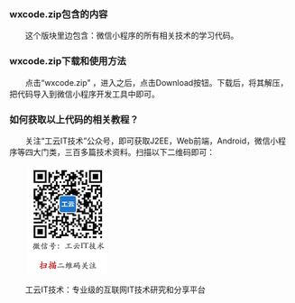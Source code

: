 ### wxcode.zip包含的内容  

&emsp;&emsp;这个版块里边包含：微信小程序的所有相关技术的学习代码。 

### wxcode.zip下载和使用方法

&emsp;&emsp;点击“wxcode.zip” ，进入之后，点击Download按钮。下载后，将其解压，把代码导入到微信小程序开发工具中即可。

### 如何获取以上代码的相关教程？

&emsp;&emsp;关注“工云IT技术”公众号，即可获取J2EE，Web前端，Android，微信小程序等四大门类，三百多篇技术资料。扫描以下二维码即可：

&emsp;&emsp; ![](https://github.com/gongyunit/resources/blob/master/ewm.png) 

&emsp;&emsp;工云IT技术：专业级的互联网IT技术研究和分享平台

